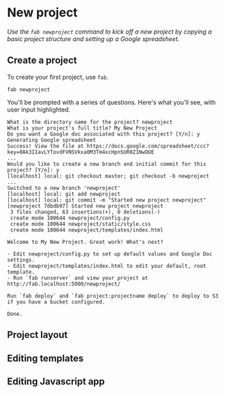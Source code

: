# New project 
*Use the `fab newproject` command to kick off a new project by copying a basic
project structure and setting up a Google spreadsheet.*

## Create a project

To create your first project, use `fab`.

<pre><code class="bash">fab newproject</code></pre>

You'll be prompted with a series of questions. Here's what you'll see, with user
input <span class="highlight">highlighted</span>.

<pre><code class="bash">What is the directory name for the project? <span class="highlight">newproject</span>
What is your project's full title? <span class="hightlight">My New Project</span>
Do you want a Google doc associated with this project? [Y/n]: <span class="hightlight">y</span>
Generating Google spreadsheet
Success! View the file at https://docs.google.com/spreadsheet/ccc?key=0Ak3IIavLYTovdFVNSVkxa0M3Tm4xcHpnSUR0Z1NwOUE
...
Would you like to create a new branch and initial commit for this project? [Y/n]: y
[localhost] local: git checkout master; git checkout -b newproject
...
Switched to a new branch 'newproject'
[localhost] local: git add newproject
[localhost] local: git commit -m "Started new project newproject"
[newproject 7dbdb97] Started new project newproject
 3 files changed, 63 insertions(+), 0 deletions(-)
 create mode 100644 newproject/config.py
 create mode 100644 newproject/static/style.css
 create mode 100644 newproject/templates/index.html

Welcome to My New Project. Great work! What's next?

- Edit newproject/config.py to set up default values and Google Doc settings.
- Edit newproject/templates/index.html to edit your default, root template.
- Run `fab runserver` and view your project at http://fab.localhost:5000/newproject/

Run `fab deploy` and `fab project:projectname deploy` to deploy to S3 if you have a bucket configured.

Done.
</code></pre>

## Project layout

## Editing templates

## Editing Javascript app
